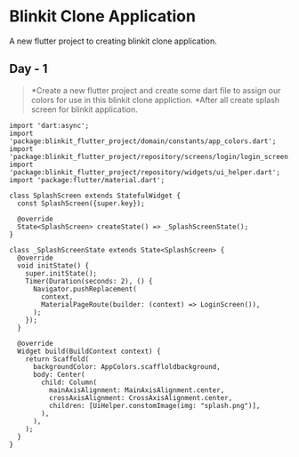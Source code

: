 # Blinkit Clone Application

A new flutter project to creating blinkit clone application.

## Day - 1

>*Create a new flutter project and create some dart file to assign our colors for use in this blinkit clone appliction.
>*After all create splash screen for blinkit application.

```
import 'dart:async';
import 'package:blinkit_flutter_project/domain/constants/app_colors.dart';
import 'package:blinkit_flutter_project/repository/screens/login/login_screen.dart';
import 'package:blinkit_flutter_project/repository/widgets/ui_helper.dart';
import 'package:flutter/material.dart';

class SplashScreen extends StatefulWidget {
  const SplashScreen({super.key});

  @override
  State<SplashScreen> createState() => _SplashScreenState();
}

class _SplashScreenState extends State<SplashScreen> {
  @override
  void initState() {
    super.initState();
    Timer(Duration(seconds: 2), () {
      Navigator.pushReplacement(
        context,
        MaterialPageRoute(builder: (context) => LoginScreen()),
      );
    });
  }

  @override
  Widget build(BuildContext context) {
    return Scaffold(
      backgroundColor: AppColors.scaffloldbackground,
      body: Center(
        child: Column(
          mainAxisAlignment: MainAxisAlignment.center,
          crossAxisAlignment: CrossAxisAlignment.center,
          children: [UiHelper.constomImage(img: "splash.png")],
        ),
      ),
    );
  }
}
```

